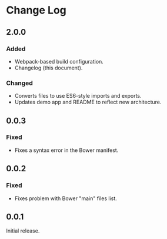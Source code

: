 # Change Log


## 2.0.0

### Added
- Webpack-based build configuration.
- Changelog (this document).

### Changed
- Converts files to use ES6-style imports and exports.
- Updates demo app and README to reflect new architecture.


## 0.0.3

### Fixed
- Fixes a syntax error in the Bower manifest.


## 0.0.2

### Fixed
- Fixes problem with Bower "main" files list.


## 0.0.1

Initial release.
